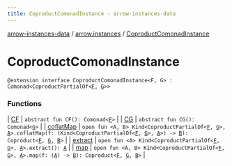 ```yaml
---
title: CoproductComonadInstance - arrow-instances-data
---
```


[arrow-instances-data](../../index.html) / [arrow.instances](../index.html) / [CoproductComonadInstance](./index.html)

# CoproductComonadInstance

`@extension interface CoproductComonadInstance<F, G> : Comonad<CoproductPartialOf<`[`F`](index.html#F)`, `[`G`](index.html#G)`>>`

### Functions

| [CF](-c-f.html) | `abstract fun CF(): Comonad<`[`F`](index.html#F)`>` |
| [CG](-c-g.html) | `abstract fun CG(): Comonad<`[`G`](index.html#G)`>` |
| [coflatMap](coflat-map.html) | `open fun <A, B> Kind<CoproductPartialOf<`[`F`](index.html#F)`, `[`G`](index.html#G)`>, `[`A`](coflat-map.html#A)`>.coflatMap(f: (Kind<CoproductPartialOf<`[`F`](index.html#F)`, `[`G`](index.html#G)`>, `[`A`](coflat-map.html#A)`>) -> `[`B`](coflat-map.html#B)`): Coproduct<`[`F`](index.html#F)`, `[`G`](index.html#G)`, `[`B`](coflat-map.html#B)`>` |
| [extract](extract.html) | `open fun <A> Kind<CoproductPartialOf<`[`F`](index.html#F)`, `[`G`](index.html#G)`>, `[`A`](extract.html#A)`>.extract(): `[`A`](extract.html#A) |
| [map](map.html) | `open fun <A, B> Kind<CoproductPartialOf<`[`F`](index.html#F)`, `[`G`](index.html#G)`>, `[`A`](map.html#A)`>.map(f: (`[`A`](map.html#A)`) -> `[`B`](map.html#B)`): Coproduct<`[`F`](index.html#F)`, `[`G`](index.html#G)`, `[`B`](map.html#B)`>` |

